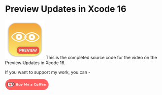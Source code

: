 # Preview Updates in Xcode 16

![mac128](Images/mac128.png) This is the completed source code  for the video on the Preview Updates in Xcode 16.

If you want to support my work, you can - </br>

<a href='https://ko-fi.com/Z8Z22WRVG' target='_blank'><img height='36' style='border:0px;height:36px;' src='Images/kofi3.png' border='0' alt='Buy Me a Coffee at ko-fi.com' /></a>

